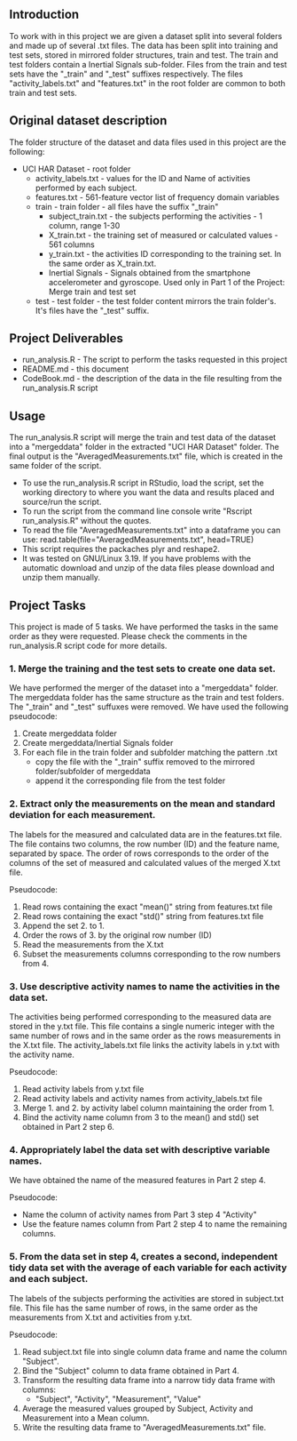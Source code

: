 
## Introduction
To work with in this project we are given a dataset split into several folders
and made up of several .txt files.
The data has been split into training and test sets, stored in mirrored folder
structures, train and test. The train and test folders contain a Inertial 
Signals sub-folder. Files from the train and test sets have the "_train" and 
"_test" suffixes respectively. The files "activity_labels.txt" and 
"features.txt" in the  root folder are common to both train and test sets.

## Original dataset description
The folder structure of the dataset and data files used in this project are the following:

* UCI HAR Dataset - root folder
    + activity_labels.txt - values for the ID and Name of activities performed 
    by each subject.
    + features.txt - 561-feature vector list of frequency domain variables
    * train - train folder - all files have the suffix "_train"
        + subject_train.txt - the subjects performing the activities - 1 column, 
        range 1-30
        + X_train.txt - the training set of measured or calculated values - 561 
        columns
        + y_train.txt - the activities ID corresponding to the training set. 
        In the same order as X_train.txt.
        * Inertial Signals - Signals obtained from the smartphone accelerometer 
        and gyroscope. Used only in Part 1 of the Project: Merge train and 
        test set
    * test - test folder - the test folder content mirrors the train folder's. 
    It's files have the "_test" suffix.

## Project Deliverables
* run_analysis.R - The script to perform the tasks requested in this project
* README.md - this document
* CodeBook.md - the description of the data in the file resulting from the 
run_analysis.R script

## Usage
The run_analysis.R script will merge the train and test data of the dataset into a
"mergeddata" folder in the extracted "UCI HAR Dataset" folder.
The final output is the "AveragedMeasurements.txt" file, which is created in the 
same folder of the script.
    
* To use the run_analysis.R script in RStudio, load the script, set the working 
directory to where you want the data and results placed and source/run the script.
* To run the script from the command line console write "Rscript run_analysis.R" without the quotes.
* To read the file "AveragedMeasurements.txt" into a dataframe you can use:
    read.table(file="AveragedMeasurements.txt", head=TRUE)
* This script requires the packaches plyr and reshape2.
* It was tested on GNU/Linux 3.19. If you have problems with the automatic download
and unzip of the data files please download and unzip them manually.

## Project Tasks
This project is made of 5 tasks. We have performed the tasks in the same order 
as they were requested. Please check the comments in the run_analysis.R script 
code for more details.

### 1. Merge the training and the test sets to create one data set.

We have performed the merger of the dataset into a "mergeddata" folder. The 
mergeddata folder has the same structure as the train and test folders. The 
"_train" and "_test" suffuxes were removed. We have used the following 
pseudocode:

1. Create mergeddata folder
2. Create mergeddata/Inertial Signals folder
3. For each file in the train folder and subfolder matching the pattern .txt
    + copy the file with the "_train" suffix removed to the mirrored folder/subfolder
    of mergeddata
    + append it the corresponding file from the test folder

### 2. Extract only the measurements on the mean and standard deviation for each measurement.

The labels for the measured and calculated data are in the features.txt file. 
The file contains two columns, the row number (ID) and the feature name, 
separated by space. The order of rows corresponds to the order of the columns 
of the set of measured and calculated values of the merged X.txt file.

Pseudocode:

1. Read rows containing the exact "mean()" string from features.txt file
2. Read rows containing the exact "std()" string from features.txt file
3. Append the set 2. to 1.
4. Order the rows of 3. by the original row number (ID)
5. Read the measurements from the X.txt
6. Subset the measurements columns corresponding to the row numbers from 4.

### 3. Use descriptive activity names to name the activities in the data set.

The activities being performed corresponding to the measured data are stored in 
the y.txt file. This file contains a single numeric integer with the same number 
of rows and in the same order as the rows measurements in the X.txt file. The 
activity_labels.txt file links the activity labels in y.txt with the 
activity name.

Pseudocode:

1. Read activity labels from y.txt file
2. Read activity labels and activity names from activity_labels.txt file
3. Merge 1. and 2. by activity label column maintaining the order from 1.
4. Bind the activity name column from 3 to the mean() and std() set 
obtained in Part 2 step 6.

### 4. Appropriately label the data set with descriptive variable names.

We have obtained the name of the measured features in Part 2 step 4.

Pseudocode:

* Name the column of activity names from Part 3 step 4 "Activity"
* Use the feature names column from Part 2 step 4 to name the remaining columns.

### 5. From the data set in step 4, creates a second, independent tidy data set with the average of each variable for each activity and each subject.

The labels of the subjects performing the activities are stored in 
subject.txt file. This file has the same number of rows, in the same order as the measurements from X.txt and activities from y.txt.

Pseudocode:

1. Read subject.txt file into single column data frame and name the column "Subject".
2. Bind the "Subject" column to data frame obtained in Part 4.
3. Transform the resulting data frame into a narrow tidy data frame with columns:
    + "Subject", "Activity", "Measurement", "Value"
4. Average the measured values grouped by Subject, Activity and Measurement into
a Mean column.
5. Write the resulting data frame to "AveragedMeasurements.txt" file.
